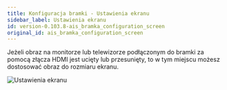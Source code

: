 ```yaml
---
title: Konfiguracja bramki - Ustawienia ekranu
sidebar_label: Ustawienia ekranu
id: version-0.103.8-ais_bramka_configuration_screen
original_id: ais_bramka_configuration_screen
---
```


Jeżeli obraz na monitorze lub telewizorze podłączonym do bramki za pomocą złącza HDMI jest ucięty lub przesunięty, to w tym miejscu możesz dostosować obraz do rozmiaru ekranu.

![Ustawienia ekranu](/AIS-docs/img/en/bramka/config_ais_dom_section3.png)
